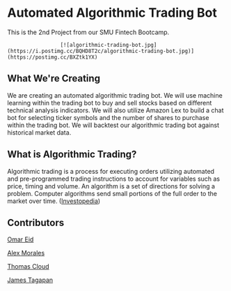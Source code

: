 # Automated Algorithmic Trading Bot

This is the 2nd Project from our SMU Fintech Bootcamp.

                     [![algorithmic-trading-bot.jpg](https://i.postimg.cc/BQHD8T2c/algorithmic-trading-bot.jpg)](https://postimg.cc/BXZtk1YX)

## What We're Creating
We are creating an automated algorithmic trading bot. We will use machine learning within the trading bot to buy and sell stocks based on different technical analysis indicators. We will also utilize Amazon Lex to build a chat bot for selecting ticker symbols and the number of shares to purchase within the trading bot. We will backtest our algorithmic trading bot against historical market data.

## What is Algorithmic Trading?
Algorithmic trading is a process for executing orders utilizing automated and pre-programmed trading instructions to account for variables such as price, timing and volume. An algorithm is a set of directions for solving a problem. Computer algorithms send small portions of the full order to the market over time. ([Investopedia](https://www.investopedia.com/terms/a/algorithmictrading.asp#:~:text=Algorithmic%20trading%20is%20a%20process,to%20the%20market%20over%20time.))

## Contributors
[Omar Eid](https://github.com/ORE93)

[Alex Morales](https://github.com/Amora987)

[Thomas Cloud](https://github.com/beowulf888)

[James Tagapan](https://github.com/trekj)
